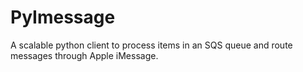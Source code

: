 # PyImessage

A scalable python client to process items in an SQS queue and route messages through Apple iMessage.
